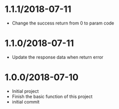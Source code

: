 1.1.1/2018-07-11
=
* Change the success return from 0 to param code

1.1.0/2018-07-11
=
* Update the response data when return error

1.0.0/2018-07-10
=
* Initial project
* Finish the basic function of this project
* initial commit